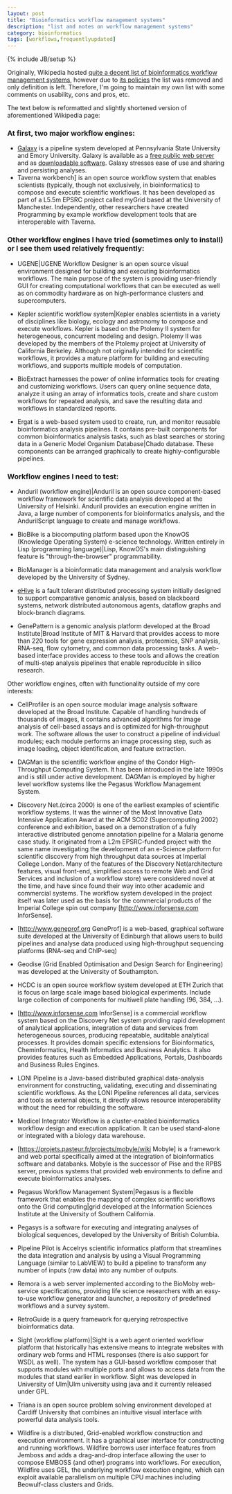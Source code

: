 ```yaml
---
layout: post
title: "Bioinformatics workflow management systems"
description: "list and notes on workflow management systems"
category: bioinformatics
tags: [workflows,frequentlyupdated]
---
```

{% include JB/setup %}

Originally, Wikipedia hosted [quite a decent list of bioinformatics workflow management systems](http://en.wikipedia.org/w/index.php?title=Bioinformatics_workflow_management_systems&oldid=521689910), however due to [its policies](http://en.wikipedia.org/wiki/Wikipedia:NOTDIRECTORY) the list was removed and only definition is left. Therefore, I'm going to maintain my own list with some comments on usability, cons and pros, etc. 

The text below is reformatted and slightly shortened version of aforementioned Wikipedia page:

### At first, two major workflow engines:

* [Galaxy]( http://usegalaxy.org/) is a pipeline system developed at Pennsylvania State University and Emory University.  Galaxy is available as a [free public web server](http://usegalaxy.org/) and as [downloadable software](http://getgalaxy.org/). Galaxy stresses ease of use and sharing and persisting analyses.
* Taverna workbench] is an open source workflow system that enables scientists (typically, though not exclusively, in bioinformatics) to compose and execute scientific workflows. It has been developed as part of a L5.5m EPSRC project called myGrid based at the University of Manchester. Independently, other researchers have created Programming by example workflow development tools that are interoperable with Taverna.

### Other workflow engines I have tried (sometimes only to install) or I see them used relatively frequently:

* UGENE|UGENE Workflow Designer is an open source visual environment designed for building and executing bioinformatics workflows. The main purpose of the system is providing user-friendly GUI for creating computational workflows that can be executed as well as on commodity hardware as on high-performance clusters and supercomputers.

* Kepler scientific workflow system|Kepler enables scientists in a variety of disciplines like biology, ecology and astronomy to compose and execute workflows. Kepler is based on the Ptolemy II system for heterogeneous, concurrent modeling and design. Ptolemy II was developed by the members of the Ptolemy project at University of California Berkeley. Although not originally intended for scientific workflows, it provides a mature platform for building and executing workflows, and supports multiple models of computation.

* BioExtract harnesses the power of online informatics tools for creating and customizing workflows. Users can query online sequence data, analyze it using an array of informatics tools, create and share custom workflows for repeated analysis, and save the resulting data and workflows in standardized reports.

* Ergat is a web-based system used to create, run, and monitor reusable bioinformatics analysis pipelines. It contains pre-built components for common bioinformatics analysis tasks, such as blast searches or storing data in a Generic Model Organism Database|Chado database. These components can be arranged graphically to create highly-configurable pipelines.


### Workflow engines I need to test:

* Anduril (workflow engine)|Anduril is an open source component-based workflow framework for scientific data analysis developed at the University of Helsinki. Anduril provides an execution engine written in Java, a large number of components for bioinformatics analysis, and the AndurilScript language to create and manage workflows.

* BioBike is a biocomputing platform based upon the KnowOS (Knowledge Operating System) e-science technology. Written entirely in Lisp (programming language)|Lisp, KnowOS's main distinguishing feature is "through-the-browser" programmability.
 
* BioManager is a bioinformatic data management and analysis workflow developed by the University of Sydney.

* [eHive](http://www.ensembl.org/info/docs/eHive/index.html)  is a fault tolerant distributed processing system initially designed to support comparative genomic analysis, based on blackboard systems, network distributed autonomous agents, dataflow graphs and block-branch diagrams.

* GenePattern is a genomic analysis platform developed at the Broad Institute|Broad Institute of MIT & Harvard that provides access to more than 220 tools for gene expression analysis, proteomics, SNP analysis, RNA-seq, flow cytometry, and common data processing tasks. A web-based interface provides access to these tools and allows the creation of multi-step analysis pipelines that enable reproducible in silico research.

Other workflow engines, often with functionality outside of my core interests:
	
* CellProfiler is an open source modular image analysis software developed at the Broad Institute. Capable of handling hundreds of thousands of images, it contains advanced algorithms for image analysis of cell-based assays and is optimized for high-throughput work. The software allows the user to construct a pipeline of individual modules; each module performs an image processing step, such as image loading, object identification, and feature extraction.
 
* DAGMan is the scientific workflow engine of the Condor High-Throughput Computing System. It has been introduced in the late 1990s and is still under active development. DAGMan is employed by higher level workflow systems like the Pegasus Workflow Management System.
 	
* Discovery Net.(circa 2000) is one of the earliest examples of scientific workflow systems. It was the winner of the Most Innovative Data Intensive Application Award at the ACM SC02 (Supercomputing 2002) conference and exhibition, based on a demonstration of a fully interactive distributed genome annotation pipeline for  a Malaria genome case study. It originated from a L2m EPSRC-funded project with the same name investigating the development of an e-Science platform for scientific discovery from high throughput data sources at Imperial College London. Many of the features of the Discovery Net(architecture features, visual front-end, simplified access to remote Web and Grid Services and inclusion of a workflow store) were considered novel at the time, and have since found their way into other academic and commercial systems. The workflow system developed in the project itself was later used as the basis for the commercial products of the Imperial College spin out company [http://www.inforsense.com InforSense].
 	
* [http://www.geneprof.org GeneProf] is a web-based, graphical software suite developed at the University of Edinburgh that allows users to build pipelines and analyse data produced using high-throughput sequencing platforms (RNA-seq and ChIP-seq)
 	
* Geodise (Grid Enabled Optimisation and Design Search for Engineering) was developed at the University of Southampton.
 	
* HCDC is an open source workflow system developed at ETH Zurich that is focus on large scale image based biological experiments. Include large collection of components for multiwell plate handling (96, 384, ...).
 	
* [http://www.inforsense.com InforSense] is a commercial workflow system based on the Discovery Net system providing rapid development of analytical applications, integration of data and services from heterogeneous sources, producing repeatable, auditable analytical processes. It provides domain specific extensions for Bioinformatics, Cheminformatics, Health Informatics and Business Analytics. It also provides features such as Embedded Applications, Portals, Dashboards and Business Rules Engines.
 	
* LONI Pipeline is a Java-based distributed graphical data-analysis environment for constructing, validating, executing and disseminating scientific workflows. As the LONI Pipeline references all data, services and tools as external objects, it directly allows resource interoperability without the need for rebuilding the software.
 	
* Medicel Integrator Workflow is a cluster-enabled bioinformatics workflow design and execution application. It can be used stand-alone or integrated with a biology data warehouse.
 	
* [https://projets.pasteur.fr/projects/mobyle/wiki Mobyle] is a framework and web portal specifically aimed at the integration of bioinformatics software and databanks. Mobyle is the successor of Pise and the RPBS server, previous systems that provided web environments to define and execute bioinformatics analyses.
 	
* Pegasus Workflow Management System|Pegasus is a flexible framework that enables the mapping of complex scientific workflows onto the Grid computing|grid developed at the Information Sciences Institute at the University of Southern California.
 	
* Pegasys is a software for executing and integrating analyses of biological sequences, developed by the University of British Columbia.
 	
* Pipeline Pilot is Accelrys scientific informatics platform that streamlines the data integration and analysis by using a Visual Programming Language (similar to LabVIEW) to build a pipeline to transform any number of inputs (raw data) into any number of outputs.
 	
* Remora is a web server implemented according to the BioMoby web-service specifications, providing life science researchers with an easy-to-use workflow generator and launcher, a repository of predefined workflows and a survey system.
 	
* RetroGuide is a query framework for querying retrospective bioinformatics data.
 	
* Sight (workflow platform)|Sight is a web agent oriented workflow platform that historically has extensive means to integrate websites with ordinary web forms and HTML responses (there is also support for WSDL as well). The system has a GUI-based workflow composer that supports modules with multiple ports and allows to access data from the modules that stand earlier in workflow. Sight was developed in University of Ulm|Ulm university using java and it currently released under GPL.
 	
* Triana is an open source problem solving environment developed at Cardiff University that combines an intuitive visual interface with powerful data analysis tools.
	
* Wildfire is a distributed, Grid-enabled workflow construction and execution environment. It has a graphical user interface for constructing and running workflows. Wildfire borrows user interface features from Jemboss and adds a drag-and-drop interface allowing the user to compose EMBOSS (and other) programs into workflows. For execution, Wildfire uses GEL, the underlying workflow execution engine, which can exploit available parallelism on multiple CPU machines including Beowulf-class clusters and Grids.
 
